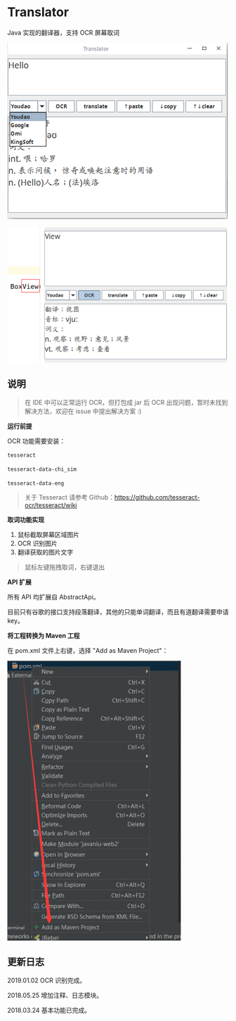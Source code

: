 # Translator

Java 实现的翻译器，支持 OCR 屏幕取词

![1](https://github.com/Zoctan/Translator/blob/master/README/1.png)

![2](https://github.com/Zoctan/Translator/blob/master/README/2.png)

## 说明

> 在 IDE 中可以正常运行 OCR，但打包成 jar 后 OCR 出现问题，暂时未找到解决方法，欢迎在 issue 中提出解决方案 :)

**运行前提**

OCR 功能需要安装：

```
tesseract

tesseract-data-chi_sim

tesseract-data-eng
```

> 关于 Tesseract 请参考 Github：https://github.com/tesseract-ocr/tesseract/wiki

**取词功能实现**

1. 鼠标截取屏幕区域图片
2. OCR 识别图片
3. 翻译获取的图片文字

> 鼠标左键拖拽取词，右键退出

**API 扩展**

所有 API 均扩展自 AbstractApi。

目前只有谷歌的接口支持段落翻译，其他的只能单词翻译，而且有道翻译需要申请 key。

**将工程转换为 Maven 工程**

在 pom.xml 文件上右键，选择 "Add as Maven Project"：

![maven](https://github.com/Zoctan/Translator/blob/master/README/maven.png)

## 更新日志

2019.01.02 OCR 识别完成。

2018.05.25 增加注释、日志模块。

2018.03.24 基本功能已完成。
